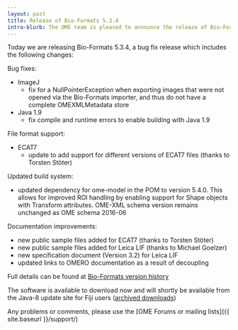 ```yaml
---
layout: post
title: Release of Bio-Formats 5.3.4
intro-blurb: The OME team is pleased to announce the release of Bio-Formats 5.3.4
---
```

Today we are releasing Bio-Formats 5.3.4, a bug fix release which includes the following changes:

Bug fixes:

-  ImageJ
    -  fix for a NullPointerException when exporting images that were not opened via the Bio-Formats importer, and thus do not have a complete OMEXMLMetadata store
-  Java 1.9
    -  fix compile and runtime errors to enable building with Java 1.9

File format support:

-  ECAT7
    -  update to add support for different versions of ECAT7 files (thanks to Torsten Stöter)

Updated build system:

-  updated dependency for ome-model in the POM to version 5.4.0. This allows for improved ROI handling by enabling support for Shape objects with Transform attributes. OME-XML schema version remains unchanged as OME schema 2016-06

Documentation improvements:

-  new public sample files added for ECAT7 (thanks to Torsten Stöter)
-  new public sample files added for Leica LIF (thanks to Michael Goelzer)
-  new specification document (Version 3.2) for Leica LIF
-  updated links to OMERO documentation as a result of decoupling

Full details can be found at [Bio-Formats version history](https://docs.openmicroscopy.org/bio-formats/5.3.4/about/whats-new.html)

The software is available to download now and will shortly be available from the Java-8 update site for Fiji users ([archived downloads](http://downloads.openmicroscopy.org/bio-formats/5.3.4))

Any problems or comments, please use the [OME Forums or mailing lists]({{ site.baseurl }}/support/)

